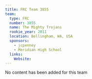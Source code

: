 ```yaml
---
title: FRC Team 3855
team:
  type: FRC
  number: 3855
  name: The Mighty Trojans
  rookie_year: 2011
  location: Bellingham, WA, USA
  sponsors:
    - jcpenney
    - Meridian High School
  links:
    Website: 
---
```

No content has been added for this team